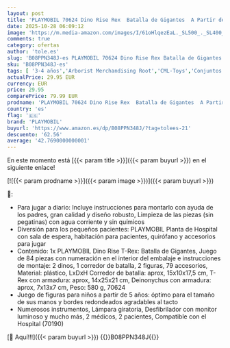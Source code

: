 ```yaml
---
layout: post
title: 'PLAYMOBIL 70624 Dino Rise Rex  Batalla de Gigantes  A Partir de 5 años  Multicolor'
date: 2025-10-28 06:09:12
image: 'https://m.media-amazon.com/images/I/61oHlqezEaL._SL500_._SL400_.jpg'
comments: true
category: ofertas
author: 'tole.es'
slug: 'B08PPN348J-es PLAYMOBIL 70624 Dino Rise Rex Batalla de Gigantes A Partir...'
sku: 'B08PPN348J-es'
tags: [ '3-4 años','Arborist Merchandising Root','CML-Toys','Conjuntos de figuras de juguete','Juegos, juguetes y coleccionables para niños grandes','Juguetes','Juguetes y juegos','Muñecos y figuras','Self Service','Special Features Stores','Top brands in Toys','Toys & Figures','Toys All','b6d17eda-2c26-45ed-a098-453a9f96e839_0','b6d17eda-2c26-45ed-a098-453a9f96e839_1101','b6d17eda-2c26-45ed-a098-453a9f96e839_1801','b6d17eda-2c26-45ed-a098-453a9f96e839_2301','b6d17eda-2c26-45ed-a098-453a9f96e839_6301','playmobil','🇪🇸', ]
actualPrice: 29.95 EUR
currency: EUR
price: 29.95
comparePrice: 79.99 EUR
prodname: 'PLAYMOBIL 70624 Dino Rise Rex  Batalla de Gigantes  A Partir de 5 años  Multicolor'
country: 'es'
flag: '🇪🇸'
brand: 'PLAYMOBIL'
buyurl: 'https://www.amazon.es/dp/B08PPN348J/?tag=tolees-21'
descuento: '62.56'
average: '42.7690000000001'
---
```


En este momento está [{{< param title >}}]({{< param buyurl >}}) en el siguiente enlace!

[![{{< param prodname >}}]({{< param image >}})]({{< param buyurl >}})

🔎:

- Para jugar a diario: Incluye instrucciones para montarlo con ayuda de los padres, gran calidad y diseño robusto, Limpieza de las piezas (sin pegatinas) con agua corriente y sin químicos
- Diversión para los pequeños pacientes: PLAYMOBIL Planta de Hospital con sala de espera, habitación para pacientes, quirófano y accesorios para jugar
- Contenido: 1x PLAYMOBIL Dino Rise T-Rex: Batalla de Gigantes, Juego de 84 piezas con numeración en el interior del embalaje e instrucciones de montaje: 2 dinos, 1 corredor de batalla, 2 figuras, 79 accesorios, Material: plástico, LxDxH Corredor de batalla: aprox, 15x10x17,5 cm, T-Rex con armadura: aprox, 14x25x21 cm, Deinonychus con armadura: aprox, 7x13x7 cm, Peso: 580 g, 70624
- Juego de figuras para niños a partir de 5 años: óptimo para el tamaño de sus manos y bordes redondeados agradables al tacto
- Numerosos instrumentos, Lámpara giratoria, Desfibrilador con monitor luminoso y mucho más, 2 médicos, 2 pacientes, Compatible con el Hospital (70190)

[🛒 Aquí!!!]({{< param buyurl >}})
{{<world>}}B08PPN348J{{</world>}}
